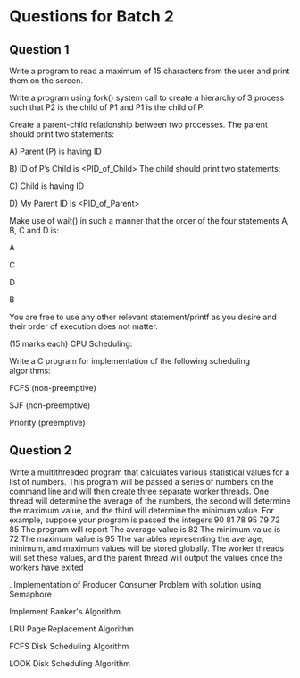 # Questions for Batch 2

## Question 1
Write a program to read a maximum of 15 characters from the user and print
them on the screen.

Write a program using fork() system call to create a hierarchy of 3 process such
that P2 is the child of P1 and P1 is the child of P.

Create a parent-child relationship between two processes. The parent should
print two statements:

A) Parent (P) is having ID <PID>

B) ID of P’s Child is <PID_of_Child>
The child should print two statements:

C) Child is having ID <PID>

D) My Parent ID is <PID_of_Parent>

Make use of wait() in such a manner that the order of the four statements A, B, C
and D is:

A

C

D

B

You are free to use any other relevant statement/printf as you desire and their
order of execution does not matter.

(15 marks each)
CPU Scheduling:

Write a C program for implementation of the following scheduling algorithms:

FCFS (non-preemptive)

SJF (non-preemptive)

Priority (preemptive)


## Question 2

Write a multithreaded program that calculates various statistical values for a list of
numbers. This program will be passed a series of numbers on the command line and will
then create three separate worker threads. One thread will determine the average of the
numbers, the second will determine the maximum value, and the third will determine the
minimum value. For example, suppose your program is passed the integers
90 81 78 95 79 72 85
The program will report
The average value is 82
The minimum value is 72
The maximum value is 95
The variables representing the average, minimum, and maximum values will be stored
globally. The worker threads will set these values, and the parent thread will output the
values once the workers have exited

. Implementation of Producer Consumer Problem with solution using Semaphore

Implement Banker's Algorithm

LRU Page Replacement Algorithm

FCFS Disk Scheduling Algorithm 

LOOK Disk Scheduling Algorithm
